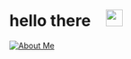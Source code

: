 # hello there⠀ <img src="https://discordmojis.com/emojis/10003-catjam/download" width="30px"> 
[![About Me](https://img.shields.io/badge/archiiv.cc-8A2BE2)](https://archiiv.cc)
